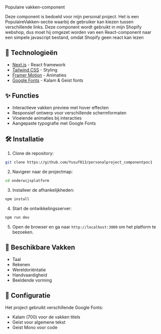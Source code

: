 Populaire vakken-component

Deze component is bedoeld voor mijn personal project. Het is een PopulaireVakken-sectie waarbij de gebruiker kan kiezen tussen verschillende links. Deze component wordt gebruikt in mijn Shopify webshop, dus moet hij omgezet worden van een React-component naar een simpele javascript bestand, omdat Shopify geen react kan lezen

## 🚀 Technologieën

- [Next.js](https://nextjs.org/) - React framework
- [Tailwind CSS](https://tailwindcss.com/) - Styling
- [Framer Motion](https://www.framer.com/motion/) - Animaties
- [Google Fonts](https://fonts.google.com/) - Kalam & Geist fonts

## ✨ Functies

- Interactieve vakken preview met hover effecten
- Responsief ontwerp voor verschillende schermformaten
- Vloeiende animaties bij interacties
- Aangepaste typografie met Google Fonts

## 🛠️ Installatie

1. Clone de repository:

```bash
git clone https://github.com/Yusuf013/personalproject_componentpoc1
```

2. Navigeer naar de projectmap:

```bash
cd onderwijsplatform
```

3. Installeer de afhankelijkheden:

```bash
npm install
```

4. Start de ontwikkelingsserver:

```bash
npm run dev
```


5. Open de browser en ga naar `http://localhost:3000` om het platform te bezoeken.

## 🎨 Beschikbare Vakken

- Taal
- Rekenen
- Wereldoriëntatie
- Handvaardigheid
- Beeldende vorming

## 🔧 Configuratie

Het project gebruikt verschillende Google Fonts:
- Kalam (700) voor de vakken titels
- Geist voor algemene tekst
- Geist Mono voor code


